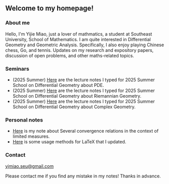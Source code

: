 ## Welcome to my homepage!

### About me
Hello, I'm Yijie Miao, just a lover of mathmatics, a student at Southeast University, School of Mathematics. I am quite interested in Differential Geometry and Geometric Analysis. Specifically, I also enjoy playing Chinese chess, Go, and tennis. Updates on my research and expository papers, discussion of open problems, and other maths-related topics.

### Seminars
* (2025 Summer) [Here](notes/Ricci_flow/Ricci_flow.pdf) are the lecture notes I typed for 2025 Summer School on Differential Geometry about PDE.
* (2025 Summer) [Here](notes/Conformal/Conformal.pdf) are the lecture notes I typed for 2025 Summer School on Differential Geometry about Riemannian Geometry.
* (2025 Summer) [Here](notes/Conformal/Conformal.pdf) are the lecture notes I typed for 2025 Summer School on Differential Geometry about Complex Geometry.


### Personal notes
* [Here](notes/some_tools/有限测度当中各种收敛方式之间的关系.pdf) is my note about Several convergence relations in the context of limited measures.
* [Here](notes/some_tools/让你写Tex数学公式提速的妙招.pdf) is some usage methods for LaTeX that I updated.

### Contact
yjmiao.seu@gmail.com

Please contact me if you find any mistake in my notes! Thanks in advance.
